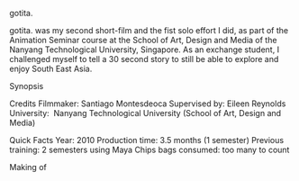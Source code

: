 gotita.

gotita. was my second short-film and the fist solo effort I did, as part of the Animation Seminar course at the School of Art, Design and Media of the Nanyang Technological University, Singapore. As an exchange student, I challenged myself to tell a 30 second story to still be able to explore and enjoy South East Asia.

Synopsis 


Credits
Filmmaker: Santiago Montesdeoca
Supervised by: Eileen Reynolds
University:  Nanyang Technological University (School of Art, Design and Media)

Quick Facts
Year: 2010
Production time: 3.5 months (1 semester)
Previous training: 2 semesters using Maya
Chips bags consumed: too many to count

Making of
